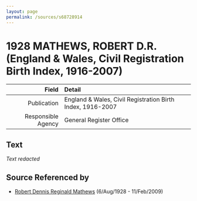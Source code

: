 ```yaml
---
layout: page
permalink: /sources/s68728914
---
```


# 1928 MATHEWS, ROBERT D.R. (England & Wales, Civil Registration Birth Index, 1916-2007)

Field | Detail
---:|:---
Publication | England & Wales, Civil Registration Birth Index, 1916-2007
Responsible Agency | General Register Office

## Text

_Text redacted_
## Source Referenced by

* [Robert Dennis Reginald Mathews](../people/@58223940@-robert-dennis-reginald-mathews-b1928-8-6-d2009-2-11.md) (6/Aug/1928 - 11/Feb/2009)
